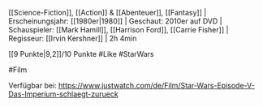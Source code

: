 [[Science-Fiction]], [[Action]] & [[Abenteuer]], [[Fantasy]] | Erscheinungsjahr: [[1980er|1980]] | Geschaut: 2010er auf DVD | Schauspieler: [[Mark Hamill]], [[Harrison Ford]], [[Carrie Fisher]] | Regisseur: [[Irvin Kershner]] | 2h 4min

[[9 Punkte|9,2]]/10 Punkte #Like #StarWars


#Film 

Verfügbar bei: https://www.justwatch.com/de/Film/Star-Wars-Episode-V-Das-Imperium-schlaegt-zurueck
